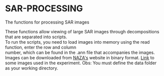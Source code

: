 # SAR-PROCESSING
The functions for processing SAR images


These functions allow viewing of large SAR images through decompositions that are separated into scripts.  
To run the scripts, you need to load images into memory using the read function, enter the row and column  
number, which can be found in the .ann file that accompanies the images. Images can be downloaded from [NAZA's](https://uavsar.asfdaac.alaska.edu/) website in binary format. 
[Link](https://drive.google.com/drive/folders/1Lhr8tngPwvaaEITInyCqTZ7bcc83ol5Z?usp=sharing) to some images used in the experiment. 
Obs: You must define the data folder as your working directory.
